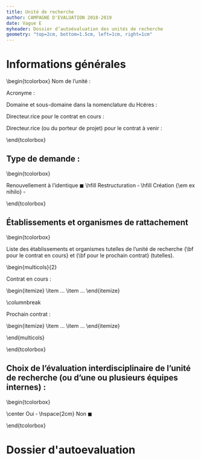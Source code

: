 ```yaml
---
title: Unité de recherche 
author: CAMPAGNE D'EVALUATION 2018-2019 
date: Vague E
myheader: Dossier d’autoévaluation des unités de recherche
geometry: "top=2cm, bottom=1.5cm, left=1cm, right=1cm"
---
```


# Informations générales

\begin{tcolorbox}
Nom de l’unité : 

Acronyme : 

Domaine et sous-domaine dans la nomenclature du Hcéres :

Directeur.rice pour le contrat en cours : 			

Directeur.rice (ou du porteur de projet) pour le contrat à venir : 

\end{tcolorbox}

## Type de demande :

\begin{tcolorbox}

Renouvellement à l’identique $\blacksquare$ \hfill Restructuration $\square$  \hfill Création {\em ex nihilo}  $\square$

\end{tcolorbox}

## Établissements et organismes de rattachement 

\begin{tcolorbox}

Liste des établissements et organismes tutelles de l’unité de recherche {\bf pour le contrat en cours} et {\bf pour le prochain contrat} (tutelles).

\begin{multicols}{2}

Contrat en cours : 

\begin{itemize}
\item ... 
\item ... 
\end{itemize}

\columnbreak

Prochain contrat :

\begin{itemize}
\item ...
\item ... 
\end{itemize}

\end{multicols}

\end{tcolorbox}

## Choix de l’évaluation interdisciplinaire de l’unité de recherche (ou d’une ou plusieurs équipes internes) :

\begin{tcolorbox}

\center Oui   $\square$	\hspace{2cm}	Non $\blacksquare$

\end{tcolorbox}

# Dossier d'autoevaluation


